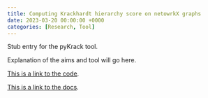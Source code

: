 ```yaml
---
title: Computing Krackhardt hierarchy score on netowrkX graphs 
date: 2023-03-20 00:00:00 +0000
categories: [Research, Tool]
---
```


Stub entry for the pyKrack tool.

Explanation of the aims and tool will go here.

[This is a link to the code](https://github.com/FerranC96/pyKrack).

[This is a link to the docs](https://ferranc96.github.io/pyKrack/).
